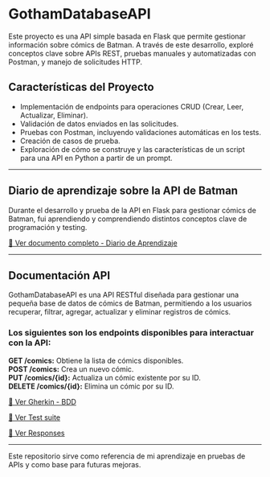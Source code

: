 # GothamDatabaseAPI
Este proyecto es una API simple basada en Flask que permite gestionar información sobre cómics de Batman. A través de este desarrollo, exploré conceptos clave sobre APIs REST, pruebas manuales y automatizadas con Postman, y manejo de solicitudes HTTP.

## Características del Proyecto
- Implementación de endpoints para operaciones CRUD (Crear, Leer, Actualizar, Eliminar).
- Validación de datos enviados en las solicitudes.
- Pruebas con Postman, incluyendo validaciones automáticas en los tests.
- Creación de casos de prueba.
- Exploración de cómo se construye y las características de un script para una API en Python a partir de un prompt. 

---

## Diario de aprendizaje sobre la API de Batman
Durante el desarrollo y prueba de la API en Flask para gestionar cómics de Batman, fui aprendiendo y comprendiendo distintos conceptos clave de programación y testing.

[📄 Ver documento completo - Diario de Aprendizaje](Diario%20de%20aprendizaje.md)

---

## Documentación API 
GothamDatabaseAPI es una API RESTful diseñada para gestionar una pequeña base de datos de cómics de Batman, permitiendo a los usuarios recuperar, filtrar, agregar, actualizar y eliminar registros de cómics.

### Los siguientes son los endpoints disponibles para interactuar con la API:
**GET /comics:** Obtiene la lista de cómics disponibles.  
**POST /comics:** Crea un nuevo cómic.  
**PUT /comics/{id}:** Actualiza un cómic existente por su ID.  
**DELETE /comics/{id}:** Elimina un cómic por su ID.  

[📄 Ver Gherkin - BDD ](https://github.com/agustinarav/GothamDatabaseAPI/blob/main/Escenarios%20y%20Casos%20de%20prueba%20/Escenarios%20Principales)

[📄 Ver Test suite ](https://github.com/agustinarav/GothamDatabaseAPI/blob/main/Escenarios%20y%20Casos%20de%20prueba%20/Casos%20de%20prueba%20para%20Esc.%20Pricipales.md)

[📄 Ver Responses](https://github.com/agustinarav/GothamDatabaseAPI/blob/main/Escenarios%20y%20Casos%20de%20prueba%20/Responses)







---

Este repositorio sirve como referencia de mi aprendizaje en pruebas de APIs y como base para futuras mejoras. 


